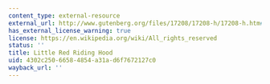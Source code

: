 ```yaml
---
content_type: external-resource
external_url: http://www.gutenberg.org/files/17208/17208-h/17208-h.htm#LITTLE_RED_RIDING-HOOD
has_external_license_warning: true
license: https://en.wikipedia.org/wiki/All_rights_reserved
status: ''
title: Little Red Riding Hood
uid: 4302c250-6658-4854-a31a-d6f7672127c0
wayback_url: ''
---
```

